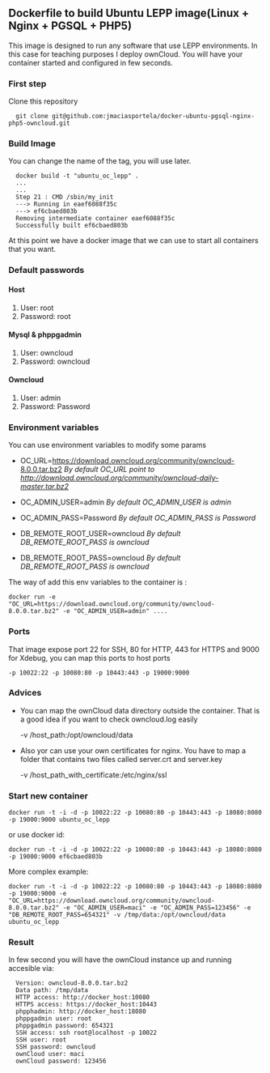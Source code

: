 ## Dockerfile to build Ubuntu LEPP image(Linux + Nginx + PGSQL + PHP5)

This image is designed to run any software that use LEPP environments. In this case for teaching purposes I deploy ownCloud. You will have your container started and configured in few seconds.

### First step
Clone this repository

      git clone git@github.com:jmaciasportela/docker-ubuntu-pgsql-nginx-php5-owncloud.git

### Build Image
You can change the name of the tag, you will use later.

      docker build -t "ubuntu_oc_lepp" .
      ...
      ...
      Step 21 : CMD /sbin/my_init
      ---> Running in eaef6088f35c
      ---> ef6cbaed803b
      Removing intermediate container eaef6088f35c
      Successfully built ef6cbaed803b

At this point we have a docker image that we can use to start all containers that you want.

### Default passwords

#### Host
1. User: root
2. Password: root

#### Mysql & phppgadmin
1. User: owncloud
2. Password: owncloud

#### Owncloud
1. User: admin
2. Password: Password

### Environment variables

You can use environment variables to modify some params

* OC_URL=https://download.owncloud.org/community/owncloud-8.0.0.tar.bz2
*By default OC_URL point to http://download.owncloud.org/community/owncloud-daily-master.tar.bz2*

* OC_ADMIN_USER=admin
*By default OC_ADMIN_USER is admin*

* OC_ADMIN_PASS=Password
*By default OC_ADMIN_PASS is Password*

* DB_REMOTE_ROOT_USER=owncloud
*By default DB_REMOTE_ROOT_PASS is owncloud*

* DB_REMOTE_ROOT_PASS=owncloud
*By default DB_REMOTE_ROOT_PASS is owncloud*

The way of add this env variables to the container is :

    docker run -e "OC_URL=https://download.owncloud.org/community/owncloud-8.0.0.tar.bz2" -e "OC_ADMIN_USER=admin" ....

### Ports

That image expose port 22 for SSH, 80 for HTTP, 443 for HTTPS and 9000 for Xdebug, you can map this ports to host ports

    -p 10022:22 -p 10080:80 -p 10443:443 -p 19000:9000

### Advices
* You can map the ownCloud data directory outside the container. That is a good idea if you want to check owncloud.log easily

    -v /host_path:/opt/owncloud/data

* Also yor can use your own certificates for nginx. You have to map a folder that contains two files called server.crt and server.key

    -v /host_path_with_certificate:/etc/nginx/ssl

### Start new container

    docker run -t -i -d -p 10022:22 -p 10080:80 -p 10443:443 -p 18080:8080  -p 19000:9000 ubuntu_oc_lepp

or use docker id:

    docker run -t -i -d -p 10022:22 -p 10080:80 -p 10443:443 -p 18080:8080  -p 19000:9000 ef6cbaed803b

More complex example:

    docker run -t -i -d -p 10022:22 -p 10080:80 -p 10443:443 -p 18080:8080  -p 19000:9000 -e "OC_URL=https://download.owncloud.org/community/owncloud-8.0.0.tar.bz2" -e "OC_ADMIN_USER=maci" -e "OC_ADMIN_PASS=123456" -e "DB_REMOTE_ROOT_PASS=654321" -v /tmp/data:/opt/owncloud/data ubuntu_oc_lepp

### Result

In few second you will have the ownCloud instance up and running accesible via:

      Version: owncloud-8.0.0.tar.bz2
      Data path: /tmp/data
      HTTP access: http://docker_host:10080
      HTTPS access: https://docker_host:10443
      phpphadmin: http://docker_host:18080
      phppgadmin user: root
      phppgadmin password: 654321
      SSH access: ssh root@localhost -p 10022
      SSH user: root
      SSH password: owncloud
      ownCloud user: maci
      ownCloud password: 123456

